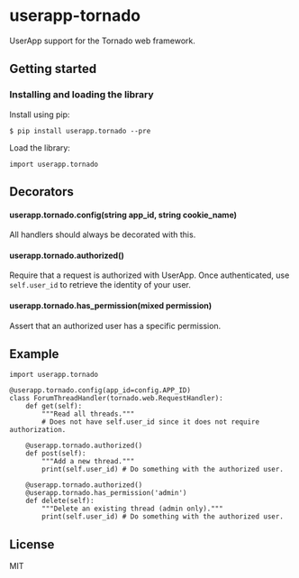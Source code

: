 # userapp-tornado

UserApp support for the Tornado web framework.

## Getting started

### Installing and loading the library

Install using pip:

    $ pip install userapp.tornado --pre

Load the library:

    import userapp.tornado
    
## Decorators

#### userapp.tornado.config(string app_id, string cookie_name)

All handlers should always be decorated with this.

#### userapp.tornado.authorized()

Require that a request is authorized with UserApp. Once authenticated, use `self.user_id` to retrieve the identity of your user.

#### userapp.tornado.has_permission(mixed permission)

Assert that an authorized user has a specific permission.

## Example

    import userapp.tornado

    @userapp.tornado.config(app_id=config.APP_ID)
    class ForumThreadHandler(tornado.web.RequestHandler):
        def get(self):
            """Read all threads."""
            # Does not have self.user_id since it does not require authorization.
            
        @userapp.tornado.authorized()
        def post(self):
            """Add a new thread."""
            print(self.user_id) # Do something with the authorized user.
            
        @userapp.tornado.authorized()
        @userapp.tornado.has_permission('admin')
        def delete(self):
            """Delete an existing thread (admin only)."""
            print(self.user_id) # Do something with the authorized user.
            
## License

MIT
